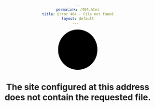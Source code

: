 ```yaml
---
permalink: /404.html
title: Error 404 - File not found
layout: default
---  
```

<style>
body {
text-align: center;
}
#kuller {
 margin: auto;
 width: 125px;
 height: 125px;
 background-color: #000;
 color: #637d96;
 border-radius: 360px;
 text-align: center;
 vertical-align: middle;
 font-size: 100px;
 padding-top: 8px;
 padding-left: 5px;
 }
</style>

<h1 id="kuller" class="genericon genericon-404">&nbsp;&nbsp;</h1>
<h1>The site configured at this address does not contain the requested file.</h1>
